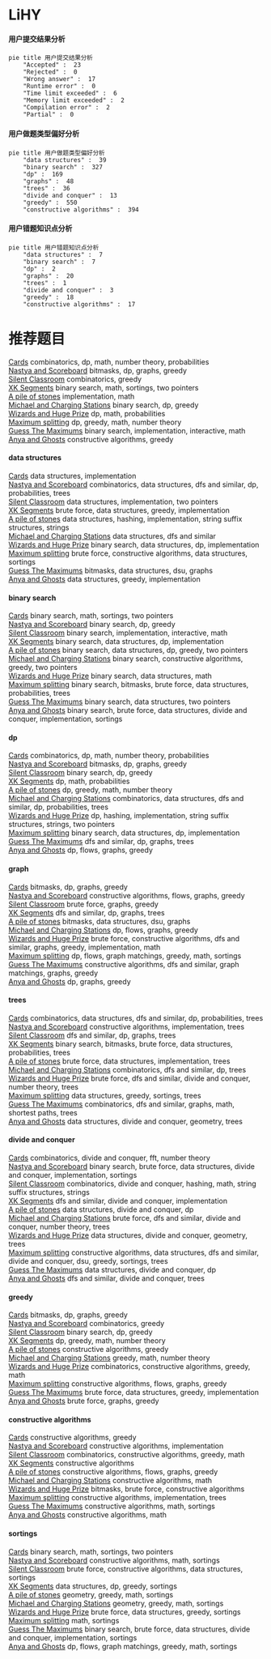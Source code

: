 # LiHY
<!-- tabs:start -->
#### **用户提交结果分析**

```mermaid
pie title 用户提交结果分析
    "Accepted" :  23
    "Rejected" :  0
    "Wrong answer" :  17
    "Runtime error" :  0
    "Time limit exceeded" :  6
    "Memory limit exceeded" :  2
    "Compilation error" :  2
    "Partial" :  0
```
#### **用户做题类型偏好分析**

```mermaid
pie title 用户做题类型偏好分析
    "data structures" :  39
    "binary search" :  327
    "dp" :  169
    "graphs" :  48
    "trees" :  36
    "divide and conquer" :  13
    "greedy" :  550
    "constructive algorithms" :  394
```
#### **用户错题知识点分析**

```mermaid
pie title 用户错题知识点分析
    "data structures" :  7
    "binary search" :  7
    "dp" :  2
    "graphs" :  20
    "trees" :  1
    "divide and conquer" :  3
    "greedy" :  18
    "constructive algorithms" :  17
```
<!-- tabs:end -->
# 推荐题目
[Cards](http://codeforces.com/problemset/problem/1278/F)		combinatorics,
                        dp,
                        math,
                        number theory,
                        probabilities		  
[Nastya and Scoreboard](http://codeforces.com/problemset/problem/1340/B)		bitmasks,
                        dp,
                        graphs,
                        greedy		  
[Silent Classroom](http://codeforces.com/problemset/problem/1166/A)		combinatorics,
                        greedy		  
[XK Segments](http://codeforces.com/problemset/problem/895/B)		binary search,
                        math,
                        sortings,
                        two pointers		  
[A pile of stones](http://codeforces.com/problemset/problem/1159/A)		implementation,
                        math		  
[Michael and Charging Stations](http://codeforces.com/problemset/problem/853/D)		binary search,
                        dp,
                        greedy		  
[Wizards and Huge Prize](http://codeforces.com/problemset/problem/167/B)		dp,
                        math,
                        probabilities		  
[Maximum splitting](https://codeforces.com/contest/872/problem/C)		dp,
                        greedy,
                        math,
                        number theory		  
[Guess The Maximums](http://codeforces.com/problemset/problem/1363/D)		binary search,
                        implementation,
                        interactive,
                        math		  
[Anya and Ghosts](http://codeforces.com/problemset/problem/508/C)		constructive algorithms,
                        greedy		  
<!-- tabs:start -->
#### **data structures**
[Cards](http://codeforces.com/problemset/problem/622/C)		data structures,
                        implementation		  
[Nastya and Scoreboard](http://codeforces.com/problemset/problem/629/E)		combinatorics,
                        data structures,
                        dfs and similar,
                        dp,
                        probabilities,
                        trees		  
[Silent Classroom](http://codeforces.com/problemset/problem/280/B)		data structures,
                        implementation,
                        two pointers		  
[XK Segments](http://codeforces.com/problemset/problem/1340/A)		brute force,
                        data structures,
                        greedy,
                        implementation		  
[A pile of stones](http://codeforces.com/problemset/problem/631/D)		data structures,
                        hashing,
                        implementation,
                        string suffix structures,
                        strings		  
[Michael and Charging Stations](http://codeforces.com/problemset/problem/605/D)		data structures,
                        dfs and similar		  
[Wizards and Huge Prize](http://codeforces.com/problemset/problem/1301/E)		binary search,
                        data structures,
                        dp,
                        implementation		  
[Maximum splitting](http://codeforces.com/problemset/problem/1513/F)		brute force,
                        constructive algorithms,
                        data structures,
                        sortings		  
[Guess The Maximums](http://codeforces.com/problemset/problem/938/G)		bitmasks,
                        data structures,
                        dsu,
                        graphs		  
[Anya and Ghosts](http://codeforces.com/problemset/problem/1413/D)		data structures,
                        greedy,
                        implementation		  
#### **binary search**
[Cards](http://codeforces.com/problemset/problem/895/B)		binary search,
                        math,
                        sortings,
                        two pointers		  
[Nastya and Scoreboard](http://codeforces.com/problemset/problem/853/D)		binary search,
                        dp,
                        greedy		  
[Silent Classroom](http://codeforces.com/problemset/problem/1363/D)		binary search,
                        implementation,
                        interactive,
                        math		  
[XK Segments](http://codeforces.com/problemset/problem/1301/E)		binary search,
                        data structures,
                        dp,
                        implementation		  
[A pile of stones](http://codeforces.com/problemset/problem/1492/C)		binary search,
                        data structures,
                        dp,
                        greedy,
                        two pointers		  
[Michael and Charging Stations](http://codeforces.com/problemset/problem/1463/D)		binary search,
                        constructive algorithms,
                        greedy,
                        two pointers		  
[Wizards and Huge Prize](http://codeforces.com/problemset/problem/1490/G)		binary search,
                        data structures,
                        math		  
[Maximum splitting](http://codeforces.com/problemset/problem/1479/D)		binary search,
                        bitmasks,
                        brute force,
                        data structures,
                        probabilities,
                        trees		  
[Guess The Maximums](http://codeforces.com/problemset/problem/1436/E)		binary search,
                        data structures,
                        two pointers		  
[Anya and Ghosts](http://codeforces.com/problemset/problem/1461/D)		binary search,
                        brute force,
                        data structures,
                        divide and conquer,
                        implementation,
                        sortings		  
#### **dp**
[Cards](http://codeforces.com/problemset/problem/1278/F)		combinatorics,
                        dp,
                        math,
                        number theory,
                        probabilities		  
[Nastya and Scoreboard](http://codeforces.com/problemset/problem/1340/B)		bitmasks,
                        dp,
                        graphs,
                        greedy		  
[Silent Classroom](http://codeforces.com/problemset/problem/853/D)		binary search,
                        dp,
                        greedy		  
[XK Segments](http://codeforces.com/problemset/problem/167/B)		dp,
                        math,
                        probabilities		  
[A pile of stones](https://codeforces.com/contest/872/problem/C)		dp,
                        greedy,
                        math,
                        number theory		  
[Michael and Charging Stations](http://codeforces.com/problemset/problem/629/E)		combinatorics,
                        data structures,
                        dfs and similar,
                        dp,
                        probabilities,
                        trees		  
[Wizards and Huge Prize](http://codeforces.com/problemset/problem/1393/E2)		dp,
                        hashing,
                        implementation,
                        string suffix structures,
                        strings,
                        two pointers		  
[Maximum splitting](http://codeforces.com/problemset/problem/1301/E)		binary search,
                        data structures,
                        dp,
                        implementation		  
[Guess The Maximums](http://codeforces.com/problemset/problem/682/C)		dfs and similar,
                        dp,
                        graphs,
                        trees		  
[Anya and Ghosts](http://codeforces.com/problemset/problem/730/I)		dp,
                        flows,
                        graphs,
                        greedy		  
#### **graph**
[Cards](http://codeforces.com/problemset/problem/1340/B)		bitmasks,
                        dp,
                        graphs,
                        greedy		  
[Nastya and Scoreboard](http://codeforces.com/problemset/problem/269/C)		constructive algorithms,
                        flows,
                        graphs,
                        greedy		  
[Silent Classroom](http://codeforces.com/problemset/problem/1327/B)		brute force,
                        graphs,
                        greedy		  
[XK Segments](http://codeforces.com/problemset/problem/682/C)		dfs and similar,
                        dp,
                        graphs,
                        trees		  
[A pile of stones](http://codeforces.com/problemset/problem/938/G)		bitmasks,
                        data structures,
                        dsu,
                        graphs		  
[Michael and Charging Stations](http://codeforces.com/problemset/problem/730/I)		dp,
                        flows,
                        graphs,
                        greedy		  
[Wizards and Huge Prize](http://codeforces.com/problemset/problem/1487/C)		brute force,
                        constructive algorithms,
                        dfs and similar,
                        graphs,
                        greedy,
                        implementation,
                        math		  
[Maximum splitting](http://codeforces.com/problemset/problem/1437/C)		dp,
                        flows,
                        graph matchings,
                        greedy,
                        math,
                        sortings		  
[Guess The Maximums](http://codeforces.com/problemset/problem/1470/D)		constructive algorithms,
                        dfs and similar,
                        graph matchings,
                        graphs,
                        greedy		  
[Anya and Ghosts](http://codeforces.com/problemset/problem/1476/C)		dp,
                        graphs,
                        greedy		  
#### **trees**
[Cards](http://codeforces.com/problemset/problem/629/E)		combinatorics,
                        data structures,
                        dfs and similar,
                        dp,
                        probabilities,
                        trees		  
[Nastya and Scoreboard](http://codeforces.com/problemset/problem/1085/D)		constructive algorithms,
                        implementation,
                        trees		  
[Silent Classroom](http://codeforces.com/problemset/problem/682/C)		dfs and similar,
                        dp,
                        graphs,
                        trees		  
[XK Segments](http://codeforces.com/problemset/problem/1479/D)		binary search,
                        bitmasks,
                        brute force,
                        data structures,
                        probabilities,
                        trees		  
[A pile of stones](http://codeforces.com/problemset/problem/1511/C)		brute force,
                        data structures,
                        implementation,
                        trees		  
[Michael and Charging Stations](http://codeforces.com/problemset/problem/1499/F)		combinatorics,
                        dfs and similar,
                        dp,
                        trees		  
[Wizards and Huge Prize](http://codeforces.com/problemset/problem/1491/E)		brute force,
                        dfs and similar,
                        divide and conquer,
                        number theory,
                        trees		  
[Maximum splitting](http://codeforces.com/problemset/problem/1466/D)		data structures,
                        greedy,
                        sortings,
                        trees		  
[Guess The Maximums](http://codeforces.com/problemset/problem/1495/D)		combinatorics,
                        dfs and similar,
                        graphs,
                        math,
                        shortest paths,
                        trees		  
[Anya and Ghosts](http://codeforces.com/problemset/problem/1303/G)		data structures,
                        divide and conquer,
                        geometry,
                        trees		  
#### **divide and conquer**
[Cards](http://codeforces.com/problemset/problem/438/E)		combinatorics,
                        divide and conquer,
                        fft,
                        number theory		  
[Nastya and Scoreboard](http://codeforces.com/problemset/problem/1461/D)		binary search,
                        brute force,
                        data structures,
                        divide and conquer,
                        implementation,
                        sortings		  
[Silent Classroom](http://codeforces.com/problemset/problem/1466/G)		combinatorics,
                        divide and conquer,
                        hashing,
                        math,
                        string suffix structures,
                        strings		  
[XK Segments](http://codeforces.com/problemset/problem/1490/D)		dfs and similar,
                        divide and conquer,
                        implementation		  
[A pile of stones](https://codeforces.com/contest/1483/problem/C)		data structures,
                        divide and conquer,
                        dp		  
[Michael and Charging Stations](http://codeforces.com/problemset/problem/1491/E)		brute force,
                        dfs and similar,
                        divide and conquer,
                        number theory,
                        trees		  
[Wizards and Huge Prize](http://codeforces.com/problemset/problem/1303/G)		data structures,
                        divide and conquer,
                        geometry,
                        trees		  
[Maximum splitting](http://codeforces.com/problemset/problem/1494/D)		constructive algorithms,
                        data structures,
                        dfs and similar,
                        divide and conquer,
                        dsu,
                        greedy,
                        sortings,
                        trees		  
[Guess The Maximums](http://codeforces.com/problemset/problem/1482/E)		data structures,
                        divide and conquer,
                        dp		  
[Anya and Ghosts](http://codeforces.com/problemset/problem/566/C)		dfs and similar,
                        divide and conquer,
                        trees		  
#### **greedy**
[Cards](http://codeforces.com/problemset/problem/1340/B)		bitmasks,
                        dp,
                        graphs,
                        greedy		  
[Nastya and Scoreboard](http://codeforces.com/problemset/problem/1166/A)		combinatorics,
                        greedy		  
[Silent Classroom](http://codeforces.com/problemset/problem/853/D)		binary search,
                        dp,
                        greedy		  
[XK Segments](https://codeforces.com/contest/872/problem/C)		dp,
                        greedy,
                        math,
                        number theory		  
[A pile of stones](http://codeforces.com/problemset/problem/508/C)		constructive algorithms,
                        greedy		  
[Michael and Charging Stations](http://codeforces.com/problemset/problem/1294/C)		greedy,
                        math,
                        number theory		  
[Wizards and Huge Prize](https://codeforces.com/contest/736/problem/A)		combinatorics,
                        constructive algorithms,
                        greedy,
                        math		  
[Maximum splitting](http://codeforces.com/problemset/problem/269/C)		constructive algorithms,
                        flows,
                        graphs,
                        greedy		  
[Guess The Maximums](http://codeforces.com/problemset/problem/1340/A)		brute force,
                        data structures,
                        greedy,
                        implementation		  
[Anya and Ghosts](http://codeforces.com/problemset/problem/1327/B)		brute force,
                        graphs,
                        greedy		  
#### **constructive algorithms**
[Cards](http://codeforces.com/problemset/problem/508/C)		constructive algorithms,
                        greedy		  
[Nastya and Scoreboard](http://codeforces.com/problemset/problem/544/B)		constructive algorithms,
                        implementation		  
[Silent Classroom](https://codeforces.com/contest/736/problem/A)		combinatorics,
                        constructive algorithms,
                        greedy,
                        math		  
[XK Segments](https://codeforces.com/contest/1262/problem/C)		constructive algorithms		  
[A pile of stones](http://codeforces.com/problemset/problem/269/C)		constructive algorithms,
                        flows,
                        graphs,
                        greedy		  
[Michael and Charging Stations](http://codeforces.com/problemset/problem/509/D)		constructive algorithms,
                        math		  
[Wizards and Huge Prize](https://codeforces.com/contest/1457/problem/D)		bitmasks,
                        brute force,
                        constructive algorithms		  
[Maximum splitting](http://codeforces.com/problemset/problem/1085/D)		constructive algorithms,
                        implementation,
                        trees		  
[Guess The Maximums](http://codeforces.com/problemset/problem/538/G)		constructive algorithms,
                        math,
                        sortings		  
[Anya and Ghosts](http://codeforces.com/problemset/problem/1196/B)		constructive algorithms,
                        math		  
#### **sortings**
[Cards](http://codeforces.com/problemset/problem/895/B)		binary search,
                        math,
                        sortings,
                        two pointers		  
[Nastya and Scoreboard](http://codeforces.com/problemset/problem/538/G)		constructive algorithms,
                        math,
                        sortings		  
[Silent Classroom](http://codeforces.com/problemset/problem/1513/F)		brute force,
                        constructive algorithms,
                        data structures,
                        sortings		  
[XK Segments](http://codeforces.com/problemset/problem/1253/E)		data structures,
                        dp,
                        greedy,
                        sortings		  
[A pile of stones](https://codeforces.com/contest/1496/problem/C)		geometry,
                        greedy,
                        math,
                        sortings		  
[Michael and Charging Stations](http://codeforces.com/problemset/problem/1495/A)		geometry,
                        greedy,
                        math,
                        sortings		  
[Wizards and Huge Prize](http://codeforces.com/problemset/problem/1497/A)		brute force,
                        data structures,
                        greedy,
                        sortings		  
[Maximum splitting](http://codeforces.com/problemset/problem/1427/A)		math,
                        sortings		  
[Guess The Maximums](http://codeforces.com/problemset/problem/1461/D)		binary search,
                        brute force,
                        data structures,
                        divide and conquer,
                        implementation,
                        sortings		  
[Anya and Ghosts](http://codeforces.com/problemset/problem/1437/C)		dp,
                        flows,
                        graph matchings,
                        greedy,
                        math,
                        sortings		  
<!-- tabs:end -->
